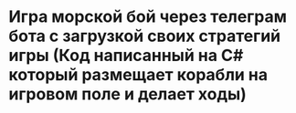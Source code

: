 # Игра морской бой через телеграм бота с загрузкой своих стратегий игры (Код написанный на С# который размещает корабли на игровом поле и делает ходы)
